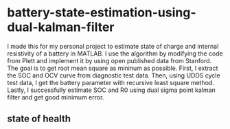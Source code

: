 # battery-state-estimation-using-dual-kalman-filter
I made this for my personal project to estimate state of charge and internal resistivity of a battery in MATLAB. I use the algorithm by modifying the code from Plett and implement it by using open published data from Stanford. The goal is to get root mean square as mininum as possible. First, I extract the SOC and OCV curve from diagnostic test data. Then, using UDDS cycle test data, I get the battery parameter with recursive least square method. Lastly, I successfully estimate SOC and R0 using dual sigma point kalman filter and get good minimum error.

## state of health
